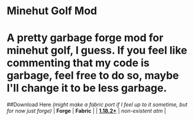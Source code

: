 # Minehut Golf Mod
 A pretty garbage forge mod for minehut golf, I guess. If you feel like commenting that my code is garbage, feel free to do so, maybe I'll change it to be less garbage.
===
##Download Here
*(might make a fabric port if I feel up to it sometime, but for now just forge)*
| **Forge** | **Fabric** |
| **[1.18.2+](https://drive.google.com/file/d/15VWbDi8fSViDI62e7KiPEDGg8fEJvTfn/view?usp=sharing)** | *non-existent atm* |